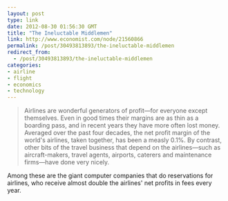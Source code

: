 ```yaml
---
layout: post
type: link
date: 2012-08-30 01:56:30 GMT
title: "The Ineluctable Middlemen"
link: http://www.economist.com/node/21560866
permalink: /post/30493813893/the-ineluctable-middlemen
redirect_from: 
  - /post/30493813893/the-ineluctable-middlemen
categories:
- airline
- flight
- economics
- technology
---
```

<blockquote>Airlines are wonderful generators of profit—for everyone except themselves. Even in good times their margins are as thin as a boarding pass, and in recent years they have more often lost money. Averaged over the past four decades, the net profit margin of the world's airlines, taken together, has been a measly 0.1%. By contrast, other bits of the travel business that depend on the airlines—such as aircraft-makers, travel agents, airports, caterers and maintenance firms—have done very nicely.</blockquote>
<p>Among these are the giant computer companies that do reservations for airlines, who receive almost double the airlines' net profits in fees every year.</p>